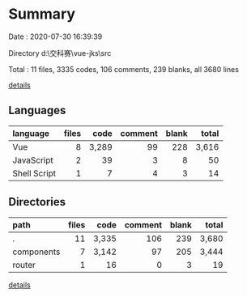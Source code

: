 # Summary

Date : 2020-07-30 16:39:39

Directory d:\交科赛\vue-jks\src

Total : 11 files,  3335 codes, 106 comments, 239 blanks, all 3680 lines

[details](details.md)

## Languages
| language | files | code | comment | blank | total |
| :--- | ---: | ---: | ---: | ---: | ---: |
| Vue | 8 | 3,289 | 99 | 228 | 3,616 |
| JavaScript | 2 | 39 | 3 | 8 | 50 |
| Shell Script | 1 | 7 | 4 | 3 | 14 |

## Directories
| path | files | code | comment | blank | total |
| :--- | ---: | ---: | ---: | ---: | ---: |
| . | 11 | 3,335 | 106 | 239 | 3,680 |
| components | 7 | 3,142 | 97 | 205 | 3,444 |
| router | 1 | 16 | 0 | 3 | 19 |

[details](details.md)